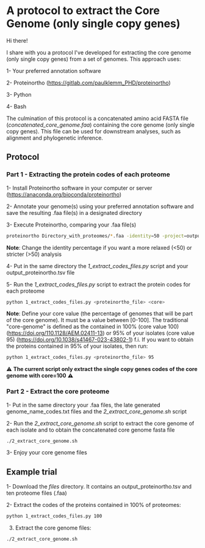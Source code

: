 # A protocol to extract the Core Genome (only single copy genes)

Hi there! 

I share with you a protocol I've developed for extracting the core genome (only single copy genes) from a set of genomes. This approach uses:

1- Your preferred annotation software

2- Proteinortho (https://gitlab.com/paulklemm_PHD/proteinortho)

3- Python

4- Bash

The culmination of this protocol is a concatenated amino acid FASTA file (*concatenated_core_genome.faa*) containing the core genome (only single copy genes). This file can be used for downstream analyses, such as alignment and phylogenetic inference.

## Protocol

### Part 1 - Extracting the protein codes of each proteome

1- Install Proteinortho software in your computer or server (https://anaconda.org/bioconda/proteinortho)

2- Annotate your genome(s) using your preferred annotation software and save the resulting .faa file(s) in a designated directory

3- Execute Proteinortho, comparing your .faa file(s)
```sh
proteinortho Directory_with_proteomes/*.faa -identity=50 -project=output_proteinortho
```
**Note**: Change the identity percentage if you want a more relaxed (<50) or stricter (>50) analysis

4- Put in the same directory the *1_extract_codes_files.py* script and your output_proteinortho.tsv file

5- Run the *1_extract_codes_files.py* script to extract the protein codes for each proteome
```sh
python 1_extract_codes_files.py <proteinortho_file> <core>
```
**Note**: Define your core value (the percentage of genomes that will be part of the core genome). It must be a value between [0-100]. The traditional "core-genome" is defined as the contained in 100% (core value 100) (https://doi.org/110.1128/AEM.02411-13) or 95% of your isolates (core value 95) (https://doi.org/10.1038/s41467-023-43802-1)
f.i. If you want to obtain the proteins contained in 95% of your isolates, then run:
```sh
python 1_extract_codes_files.py <proteinortho_file> 95
```
:warning: **The current script only extract the single copy genes codes of the core genome with core=100** :warning: 

### Part 2 - Extract the core proteome

1- Put in the same directory your .faa files, the late generated genome_name_codes.txt files and the *2_extract_core_genome.sh* script

2- Run the *2_extract_core_genome.sh* script to extract the core genome of each isolate and to obtain the concatenated core genome fasta file
```sh
./2_extract_core_genome.sh
```
3- Enjoy your core genome files

## Example trial

1- Download the *files* directory. It contains an output_proteinortho.tsv and ten proteome files (.faa)

2- Extract the codes of the proteins contained in 100% of proteomes:
```sh
python 1_extract_codes_files.py 100
```
3. Extract the core genome files:
```sh
./2_extract_core_genome.sh
```

